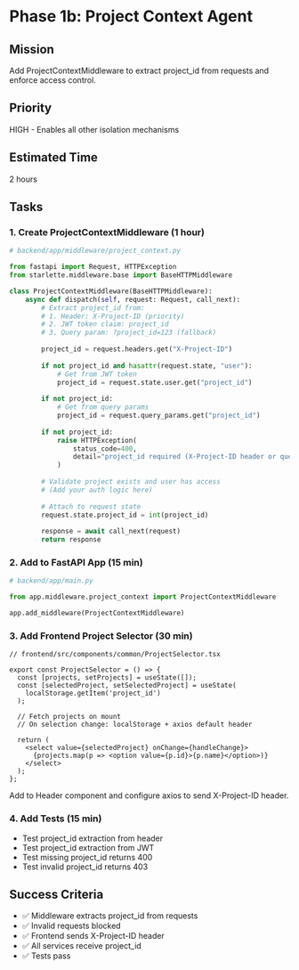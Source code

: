 # Phase 1b: Project Context Agent

## Mission
Add ProjectContextMiddleware to extract project_id from requests and enforce access control.

## Priority
HIGH - Enables all other isolation mechanisms

## Estimated Time
2 hours

## Tasks

### 1. Create ProjectContextMiddleware (1 hour)
```python
# backend/app/middleware/project_context.py

from fastapi import Request, HTTPException
from starlette.middleware.base import BaseHTTPMiddleware

class ProjectContextMiddleware(BaseHTTPMiddleware):
    async def dispatch(self, request: Request, call_next):
        # Extract project_id from:
        # 1. Header: X-Project-ID (priority)
        # 2. JWT token claim: project_id
        # 3. Query param: ?project_id=123 (fallback)
        
        project_id = request.headers.get("X-Project-ID")
        
        if not project_id and hasattr(request.state, "user"):
            # Get from JWT token
            project_id = request.state.user.get("project_id")
        
        if not project_id:
            # Get from query params
            project_id = request.query_params.get("project_id")
        
        if not project_id:
            raise HTTPException(
                status_code=400,
                detail="project_id required (X-Project-ID header or query param)"
            )
        
        # Validate project exists and user has access
        # (Add your auth logic here)
        
        # Attach to request state
        request.state.project_id = int(project_id)
        
        response = await call_next(request)
        return response
```

### 2. Add to FastAPI App (15 min)
```python
# backend/app/main.py

from app.middleware.project_context import ProjectContextMiddleware

app.add_middleware(ProjectContextMiddleware)
```

### 3. Add Frontend Project Selector (30 min)
```tsx
// frontend/src/components/common/ProjectSelector.tsx

export const ProjectSelector = () => {
  const [projects, setProjects] = useState([]);
  const [selectedProject, setSelectedProject] = useState(
    localStorage.getItem('project_id')
  );
  
  // Fetch projects on mount
  // On selection change: localStorage + axios default header
  
  return (
    <select value={selectedProject} onChange={handleChange}>
      {projects.map(p => <option value={p.id}>{p.name}</option>)}
    </select>
  );
};
```

Add to Header component and configure axios to send X-Project-ID header.

### 4. Add Tests (15 min)
- Test project_id extraction from header
- Test project_id extraction from JWT
- Test missing project_id returns 400
- Test invalid project_id returns 403

## Success Criteria
- ✅ Middleware extracts project_id from requests
- ✅ Invalid requests blocked
- ✅ Frontend sends X-Project-ID header
- ✅ All services receive project_id
- ✅ Tests pass
